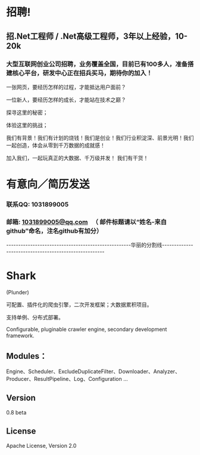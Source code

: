
# 招聘!

## 招.Net工程师 / .Net高级工程师，3年以上经验，10-20k

### 大型互联网创业公司招聘，业务覆盖全国，目前已有100多人，准备搭建核心平台，研发中心正在招兵买马，期待你的加入！

一张网页，要经历怎样的过程，才能抵达用户面前？

一位新人，要经历怎样的成长，才能站在技术之巅？

探寻这里的秘密；

体验这里的挑战；

我们有背景！我们有计划的烧钱！我们是创业！我们行业积淀深、前景光明！我们一起创造，体会从零到千万数据的成就感！

加入我们，一起玩真正的大数据、千万级并发！ 我们有干货！

# 有意向／简历发送 

### 联系QQ: 1031899005     

### 邮箱: 1031899005@qq.com   （ 邮件标题请以“姓名-来自github”命名，注名github有加分）


----------------------------------------------------华丽的分割线------------------------------------------------------



# Shark

(Plunder)

可配置、插件化的爬虫引擎，二次开发框架；大数据累积项目。

支持单例、分布式部署。

Configurable, pluginable crawler engine, secondary development framework.

## Modules：

Engine、Scheduler、ExcludeDuplicateFilter、Downloader、Analyzer、Producer、ResultPipeline、Log、Configuration ...

## Version

0.8 beta

## License

Apache License, Version 2.0
